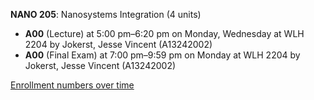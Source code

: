 **NANO 205**: Nanosystems Integration (4 units)

- **A00** (Lecture) at 5:00 pm–6:20 pm on Monday, Wednesday at WLH 2204 by Jokerst, Jesse Vincent (A13242002)
- **A00** (Final Exam) at 7:00 pm–9:59 pm on Monday at WLH 2204 by Jokerst, Jesse Vincent (A13242002)

[Enrollment numbers over time](./NANO205.tsv)
